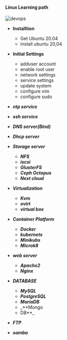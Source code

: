#### Linux Learning path

![devops](https://user-images.githubusercontent.com/42309948/152316992-2bff9fb6-bd3e-4609-a3ff-5a6c6dda7d3e.jpg)


*  **Installtion**
    * Get Ubuntu 20.04
    * install ubuntu 20,04

*  **Initial Settings**
    * adduser account
    * enable root user
    * network settings
    * service settings
    * update system 
    * configure vim 
    * configure sudo

* _**ntp service**_
* _**ssh service**_   
* _**DNS server(Bind)**_
* _**Dhcp server**_
* _**Storage server**_ 
    
    * _**NFS**_ 
    * _**iscsi**_
    * _**GlusterFS**_
    * _**Ceph Octopus**_
    * _**Next cloud**_
    
* _**Virtualization**_
   * _**Kvm**_
   * _**ovirt**_
   * _**virtual box**_
   
* _**Container Platform**_

    * _**Docker**_
    * _**kubernets**_
    * _**Minikubs**_
    * _**Microk8**_
    
* _**web server**_
   
    * _**Apache2**_
    * _**Nginx**_

* _**DATABASE**_

    * _**MySQL**_
    * _**PostgreSQL**_
    * _**MariaDB**_
    * _**Mongo
    * DB**_
  
* _**FTP**_

* _**samba**_
